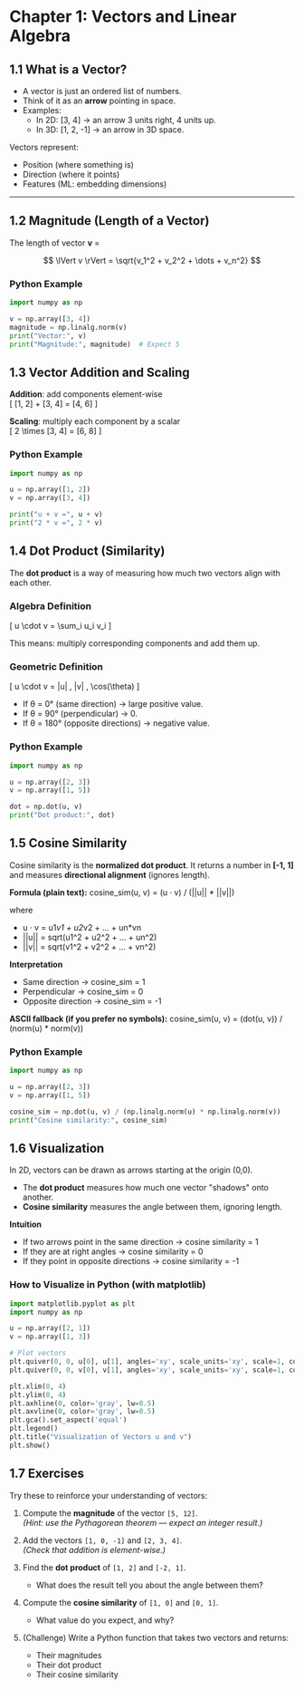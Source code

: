 # Chapter 1: Vectors and Linear Algebra

## 1.1 What is a Vector?
- A vector is just an ordered list of numbers.  
- Think of it as an **arrow** pointing in space.  
- Examples:
  - In 2D: [3, 4] → an arrow 3 units right, 4 units up.  
  - In 3D: [1, 2, -1] → an arrow in 3D space.  

Vectors represent:
- Position (where something is)
- Direction (where it points)
- Features (ML: embedding dimensions)

---

## 1.2 Magnitude (Length of a Vector)
The length of vector **v** =

$$
\lVert v \rVert = \sqrt{v_1^2 + v_2^2 + \dots + v_n^2}
$$


### Python Example
```python
import numpy as np

v = np.array([3, 4])
magnitude = np.linalg.norm(v)
print("Vector:", v)
print("Magnitude:", magnitude)  # Expect 5
```

## 1.3 Vector Addition and Scaling

**Addition**: add components element-wise  
\[
[1, 2] + [3, 4] = [4, 6]
\]

**Scaling**: multiply each component by a scalar  
\[
2 \times [3, 4] = [6, 8]
\]

### Python Example
```python
import numpy as np

u = np.array([1, 2])
v = np.array([3, 4])

print("u + v =", u + v)
print("2 * v =", 2 * v)

```

## 1.4 Dot Product (Similarity)

The **dot product** is a way of measuring how much two vectors align with each other.

### Algebra Definition
\[
u \cdot v = \sum_i u_i v_i
\]

This means: multiply corresponding components and add them up.

### Geometric Definition
\[
u \cdot v = |u| \, |v| \, \cos(\theta)
\]

- If θ = 0° (same direction) → large positive value.  
- If θ = 90° (perpendicular) → 0.  
- If θ = 180° (opposite directions) → negative value.  

### Python Example
```python
import numpy as np

u = np.array([2, 3])
v = np.array([1, 5])

dot = np.dot(u, v)
print("Dot product:", dot)

```
## 1.5 Cosine Similarity

Cosine similarity is the **normalized dot product**. It returns a number in **[-1, 1]** and measures **directional alignment** (ignores length).

**Formula (plain text):**
cosine_sim(u, v) = (u · v) / (||u|| * ||v||)

where
- u · v = u1*v1 + u2*v2 + … + un*vn
- ||u|| = sqrt(u1^2 + u2^2 + … + un^2)
- ||v|| = sqrt(v1^2 + v2^2 + … + vn^2)

**Interpretation**
- Same direction → cosine_sim = 1  
- Perpendicular → cosine_sim = 0  
- Opposite direction → cosine_sim = -1

**ASCII fallback (if you prefer no symbols):**
cosine_sim(u, v) = (dot(u, v)) / (norm(u) * norm(v))

### Python Example
```python
import numpy as np

u = np.array([2, 3])
v = np.array([1, 5])

cosine_sim = np.dot(u, v) / (np.linalg.norm(u) * np.linalg.norm(v))
print("Cosine similarity:", cosine_sim)
```

## 1.6 Visualization

In 2D, vectors can be drawn as arrows starting at the origin (0,0).

- The **dot product** measures how much one vector "shadows" onto another.
- **Cosine similarity** measures the angle between them, ignoring length.

**Intuition**
- If two arrows point in the same direction → cosine similarity = 1  
- If they are at right angles → cosine similarity = 0  
- If they point in opposite directions → cosine similarity = -1  

### How to Visualize in Python (with matplotlib)
```python
import matplotlib.pyplot as plt
import numpy as np

u = np.array([2, 1])
v = np.array([1, 3])

# Plot vectors
plt.quiver(0, 0, u[0], u[1], angles='xy', scale_units='xy', scale=1, color='blue', label="u")
plt.quiver(0, 0, v[0], v[1], angles='xy', scale_units='xy', scale=1, color='red', label="v")

plt.xlim(0, 4)
plt.ylim(0, 4)
plt.axhline(0, color='gray', lw=0.5)
plt.axvline(0, color='gray', lw=0.5)
plt.gca().set_aspect('equal')
plt.legend()
plt.title("Visualization of Vectors u and v")
plt.show()
```


## 1.7 Exercises

Try these to reinforce your understanding of vectors:

1. Compute the **magnitude** of the vector `[5, 12]`.  
   *(Hint: use the Pythagorean theorem — expect an integer result.)*

2. Add the vectors `[1, 0, -1]` and `[2, 3, 4]`.  
   *(Check that addition is element-wise.)*

3. Find the **dot product** of `[1, 2]` and `[-2, 1]`.  
   - What does the result tell you about the angle between them?  

4. Compute the **cosine similarity** of `[1, 0]` and `[0, 1]`.  
   - What value do you expect, and why?  

5. (Challenge) Write a Python function that takes two vectors and returns:
   - Their magnitudes
   - Their dot product
   - Their cosine similarity
